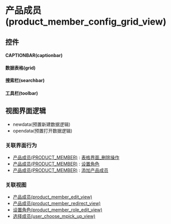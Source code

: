# 产品成员(product_member_config_grid_view)  <!-- {docsify-ignore-all} -->



## 控件
#### CAPTIONBAR(captionbar)
#### 数据表格(grid)
#### 搜索栏(searchbar)
#### 工具栏(toolbar)

## 视图界面逻辑
  * newdata(预置新建数据逻辑)
  * opendata(预置打开数据逻辑)


### 关联界面行为
  * [产品成员(PRODUCT_MEMBER)](module/ProdMgmt/product_member) : [表格界面_删除操作](module/ProdMgmt/product_member#界面行为)
  * [产品成员(PRODUCT_MEMBER)](module/ProdMgmt/product_member) : [设置角色](module/ProdMgmt/product_member#界面行为)
  * [产品成员(PRODUCT_MEMBER)](module/ProdMgmt/product_member) : [添加产品成员](module/ProdMgmt/product_member#界面行为)

### 关联视图
  * [产品成员(product_member_edit_view)](app/view/product_member_edit_view)
  * [产品成员(product_member_redirect_view)](app/view/product_member_redirect_view)
  * [设置角色(product_member_role_edit_view)](app/view/product_member_role_edit_view)
  * [选择成员(user_choose_mpick_up_view)](app/view/user_choose_mpick_up_view)

<script>
 const { createApp } = Vue
  createApp({
    data() {
      return {

      }
    }
  }).use(ElementPlus).mount('#app')
</script>